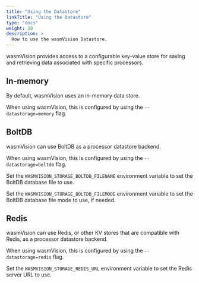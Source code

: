 ```yaml
---
title: "Using the Datastore"
linkTitle: "Using the Datastore"
type: "docs"
weight: 30
description: >
  How to use the wasmVision Datastore.
---
```


wasmVision provides access to a configurable key-value store for saving and retrieving data associated with specific processors.

## In-memory

By default, wasmVision uses an in-memory data store.

When using wasmVision, this is configured by using the `--datastorage=memory` flag.

## BoltDB

wasmVision can use BoltDB as a processor datastore backend.

When using wasmVision, this is configured by using the `--datastorage=boltdb` flag.

Set the `WASMVISION_STORAGE_BOLTDB_FILENAME` environment variable to set the BoltDB database file to use.

Set the `WASMVISION_STORAGE_BOLTDB_FILEMODE` environment variable to set the BoltDB database file mode to use, if needed.

## Redis

wasmVision can use Redis, or other KV stores that are compatible with Redis, as a processor datastore backend.

When using wasmVision, this is configured by using the `--datastorage=redis` flag.

Set the `WASMVISION_STORAGE_REDIS_URL` environment variable to set the Redis server URL to use.

